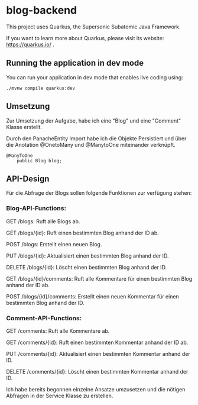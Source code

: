 # blog-backend

This project uses Quarkus, the Supersonic Subatomic Java Framework.

If you want to learn more about Quarkus, please visit its website: https://quarkus.io/ .

## Running the application in dev mode

You can run your application in dev mode that enables live coding using:
```shell script
./mvnw compile quarkus:dev

```

## Umsetzung

Zur Umsetzung der Aufgabe, habe ich eine "Blog" und eine "Comment" Klasse erstellt.

Durch den PanacheEntity Import habe ich die Objekte Persistiert und über die Anotation @OnetoMany und @ManytoOne miteinander verknüpft.

```
@ManyToOne
    public Blog blog;

```
## API-Design

Für die Abfrage der Blogs sollen folgende Funktionen zur verfügung stehen:

### Blog-API-Functions:
GET /blogs: Ruft alle Blogs ab.

GET /blogs/{id}: Ruft einen bestimmten Blog anhand der ID ab.

POST /blogs: Erstellt einen neuen Blog.

PUT /blogs/{id}: Aktualisiert einen bestimmten Blog anhand der ID.

DELETE /blogs/{id}: Löscht einen bestimmten Blog anhand der ID.

GET /blogs/{id}/comments: Ruft alle Kommentare für einen bestimmten Blog anhand der ID ab.

POST /blogs/{id}/comments: Erstellt einen neuen Kommentar für einen bestimmten Blog anhand der ID.

### Comment-API-Functions:
GET /comments: Ruft alle Kommentare ab.

GET /comments/{id}: Ruft einen bestimmten Kommentar anhand der ID ab.

PUT /comments/{id}: Aktualisiert einen bestimmten Kommentar anhand der ID.

DELETE /comments/{id}: Löscht einen bestimmten Kommentar anhand der ID.

Ich habe bereits begonnen einzelne Ansatze umzusetzen und die nötigen Abfragen in der Service Klasse zu erstellen.
